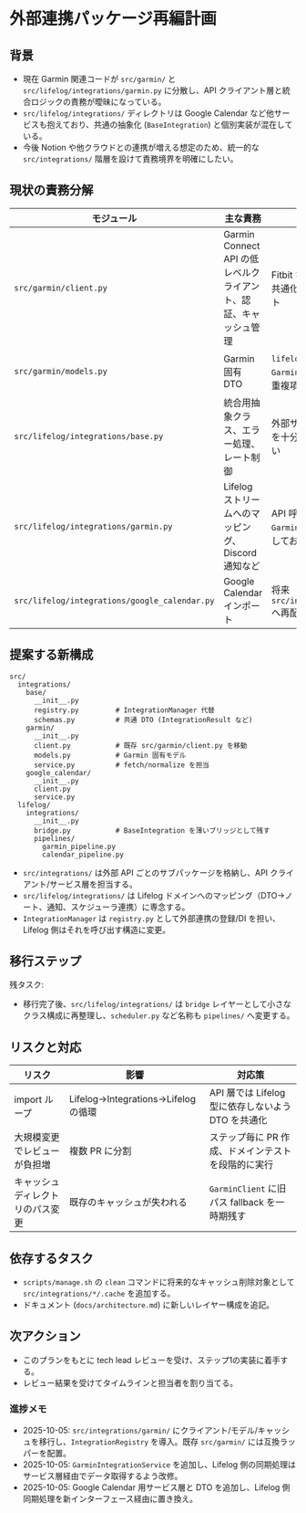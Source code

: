 # 外部連携パッケージ再編計画

## 背景
- 現在 Garmin 関連コードが `src/garmin/` と `src/lifelog/integrations/garmin.py` に分散し、API クライアント層と統合ロジックの責務が曖昧になっている。
- `src/lifelog/integrations/` ディレクトリは Google Calendar など他サービスも抱えており、共通の抽象化 (`BaseIntegration`) と個別実装が混在している。
- 今後 Notion や他クラウドとの連携が増える想定のため、統一的な `src/integrations/` 階層を設けて責務境界を明確にしたい。

## 現状の責務分解
| モジュール | 主な責務 | 課題 |
| --- | --- | --- |
| `src/garmin/client.py` | Garmin Connect API の低レベルクライアント、認証、キャッシュ管理 | Fitbit など他サービスとの共通化が難しいレイアウト |
| `src/garmin/models.py` | Garmin 固有 DTO | `lifelog` 側の `GarminActivityData` 等と重複項目が多い |
| `src/lifelog/integrations/base.py` | 統合用抽象クラス、エラー処理、レート制御 | 外部サービス固有の例外を十分に吸収できていない |
| `src/lifelog/integrations/garmin.py` | Lifelog ストリームへのマッピング、Discord 通知など | API 呼び出しを `GarminClient` と直接連携しており境界が不明瞭 |
| `src/lifelog/integrations/google_calendar.py` | Google Calendar インポート | 将来 `src/integrations/google` へ再配置予定 |

## 提案する新構成
```
src/
  integrations/
    base/
      __init__.py
      registry.py         # IntegrationManager 代替
      schemas.py          # 共通 DTO (IntegrationResult など)
    garmin/
      __init__.py
      client.py           # 既存 src/garmin/client.py を移動
      models.py           # Garmin 固有モデル
      service.py          # fetch/normalize を担当
    google_calendar/
      __init__.py
      client.py
      service.py
  lifelog/
    integrations/
      __init__.py
      bridge.py           # BaseIntegration を薄いブリッジとして残す
      pipelines/
        garmin_pipeline.py
        calendar_pipeline.py
```

- `src/integrations/` は外部 API ごとのサブパッケージを格納し、API クライアント/サービス層を担当する。
- `src/lifelog/integrations/` は Lifelog ドメインへのマッピング（DTO→ノート、通知、スケジューラ連携）に専念する。
- `IntegrationManager` は `registry.py` として外部連携の登録/DI を担い、Lifelog 側はそれを呼び出す構造に変更。

## 移行ステップ
残タスク:
- 移行完了後、`src/lifelog/integrations/` は `bridge` レイヤーとして小さなクラス構成に再整理し、`scheduler.py` など名称も `pipelines/` へ変更する。

## リスクと対応
| リスク | 影響 | 対応策 |
| --- | --- | --- |
| import ループ | Lifelog→Integrations→Lifelog の循環 | API 層では Lifelog 型に依存しないよう DTO を共通化 |
| 大規模変更でレビューが負担増 | 複数 PR に分割 | ステップ毎に PR 作成、ドメインテストを段階的に実行 |
| キャッシュディレクトリのパス変更 | 既存のキャッシュが失われる | `GarminClient` に旧パス fallback を一時期残す |

## 依存するタスク
- `scripts/manage.sh` の `clean` コマンドに将来的なキャッシュ削除対象として `src/integrations/*/.cache` を追加する。
- ドキュメント (`docs/architecture.md`) に新しいレイヤー構成を追記。

## 次アクション
- このプランをもとに tech lead レビューを受け、ステップ1の実装に着手する。
- レビュー結果を受けてタイムラインと担当者を割り当てる。

### 進捗メモ
- 2025-10-05: `src/integrations/garmin/` にクライアント/モデル/キャッシュを移行し、`IntegrationRegistry` を導入。既存 `src/garmin/` には互換ラッパーを配置。
- 2025-10-05: `GarminIntegrationService` を追加し、Lifelog 側の同期処理はサービス層経由でデータ取得するよう改修。
- 2025-10-05: Google Calendar 用サービス層と DTO を追加し、Lifelog 側同期処理を新インターフェース経由に置き換え。

